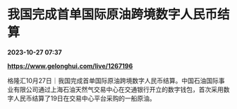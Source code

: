 # 我国完成首单国际原油跨境数字人民币结算

**2023-10-27 07:37**

**https://www.gelonghui.com/live/1267196**

格隆汇10月27日｜我国完成首单国际原油跨境数字人民币结算。中国石油国际事业有限公司通过上海石油天然气交易中心在交通银行开立的数字钱包，首次采用数字人民币结算了19日在交易中心平台采购的一船原油。